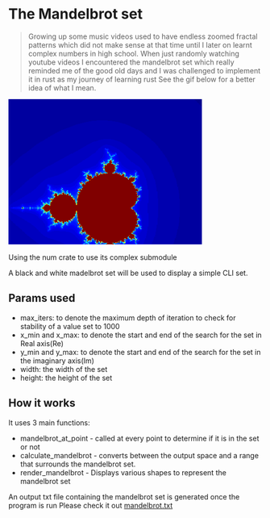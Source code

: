 # The Mandelbrot set
> Growing up some music videos used to have endless zoomed fractal patterns which did not make sense at that time until
> I later on learnt complex numbers in high school. When just randomly watching youtube videos I encountered the mandelbrot set
> which really reminded me of the good old days and I was challenged to implement it in rust as my journey of learning rust
> See the gif below for a better idea of what I mean.

![mandelbrot.gif](mandelbrot.gif)

Using the num crate to use its complex submodule

A black and white madelbrot set will be used to display a simple CLI set.

## Params used
* max_iters: to denote the maximum depth of iteration to check for stability of a value set to 1000
* x_min and x_max: to denote the start and end of the search for the set in Real axis(Re)
* y_min and y_max: to denote the start and end of the search for the set in the imaginary axis(Im)
* width: the width of the set
* height: the height of the set

## How it works
It uses 3 main functions:
* mandelbrot_at_point - called at every point to determine if it is in the set or not
* calculate_mandelbrot - converts between the output space and a range that surrounds the mandelbrot set.
* render_mandelbrot - Displays various shapes to represent the mandelbrot set

An output txt file containing the mandelbrot set is generated once the program is run
Please check it out [mandelbrot.txt](mandelbrot.txt)
